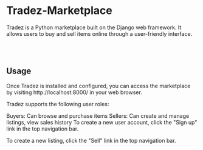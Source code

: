 # Tradez-Marketplace
Tradez is a Python marketplace built on the Django web framework. It allows users to buy and sell items online through a user-friendly interface.

<br>
<br>

## Usage
Once Tradez is installed and configured, you can access the marketplace by visiting http://localhost:8000/ in your web browser.

Tradez supports the following user roles:

Buyers: Can browse and purchase items
Sellers: Can create and manage listings, view sales history
To create a new user account, click the "Sign up" link in the top navigation bar.

To create a new listing, click the "Sell" link in the top navigation bar.
